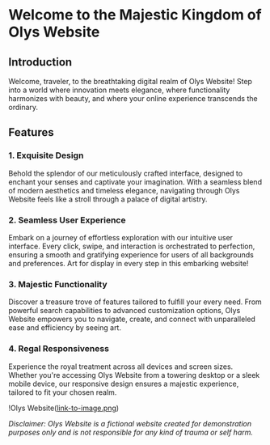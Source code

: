 # Welcome to the Majestic Kingdom of Olys Website

## Introduction
Welcome, traveler, to the breathtaking digital realm of Olys Website! Step into a world where innovation meets elegance, where functionality harmonizes with beauty, and where your online experience transcends the ordinary. 

## Features
### 1. Exquisite Design
Behold the splendor of our meticulously crafted interface, designed to enchant your senses and captivate your imagination. With a seamless blend of modern aesthetics and timeless elegance, navigating through Olys Website feels like a stroll through a palace of digital artistry.

### 2. Seamless User Experience
Embark on a journey of effortless exploration with our intuitive user interface. Every click, swipe, and interaction is orchestrated to perfection, ensuring a smooth and gratifying experience for users of all backgrounds and preferences. Art for display in every step in this embarking website!

### 3. Majestic Functionality
Discover a treasure trove of features tailored to fulfill your every need. From powerful search capabilities to advanced customization options, Olys Website empowers you to navigate, create, and connect with unparalleled ease and efficiency by seeing art.

### 4. Regal Responsiveness
Experience the royal treatment across all devices and screen sizes. Whether you're accessing Olys Website from a towering desktop or a sleek mobile device, our responsive design ensures a majestic experience, tailored to fit your chosen realm.

!Olys Website([link-to-image.png](https://media.discordapp.net/attachments/884481428291715122/1211303185566924861/nahidGibb.png?ex=65f6ef80&is=65e47a80&hm=698e35ae34a9f6b1c11a45e2a18703bf057466ebe0d402ab239df2f1e7a2e5cb&=&format=webp&quality=lossless&width=437&height=656))

*Disclaimer: Olys Website is a fictional website created for demonstration purposes only and is not responsible for any kind of trauma or self harm.*
